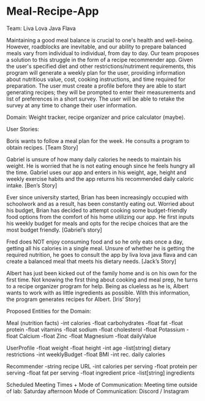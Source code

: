 # Meal-Recipe-App

Team: Liva Lova Java Flava

Maintaining a good meal balance is crucial to one's health and well-being. However, roadblocks are inevitable,
and our ability to prepare balanced meals vary from individual to individual, from day to day. Our team proposes
a solution to this struggle in the form of a recipe recommender app. Given the user's specified diet and other
restrictions/nutriment requirements, this program will generate a weekly plan for the user, providing information
about nutritious value, cost, cooking instructions, and time required for preparation. The user must create a profile
before they are able to start generating recipes; they will be prompted to enter their measurements and
list of preferences in a short survey. The user will be able to retake the survey at any time to change
their user information.

Domain: Weight tracker, recipe organizer and price calculator (maybe).

User Stories:

Boris wants to follow a meal plan for the week. He consults a program to obtain recipes. [Team Story]

Gabriel is unsure of how many daily calories he needs to maintain his weight. He is worried that he is not eating enough 
since he feels hungry all the time. Gabriel uses our app and enters in his weight, age, height and weekly exercise habits 
and the app returns his recommended daily caloric intake. [Ben’s Story]

Ever since university started, Brian has been increasingly occupied with schoolwork and as a result, has been constantly 
eating out. Worried about his budget, Brian has decided to attempt cooking some budget-friendly food options from the comfort 
of his home utilizing our app. He first inputs his weekly budget for meals and opts for the recipe choices that are the most 
budget friendly. [Gabriel’s story]

Fred does NOT enjoy consuming food and so he only eats once a day, getting all his calories in a single meal. Unsure of whether 
he is getting the required nutrition, he goes to consult the app by liva lova java flava and can create a balanced meal that meets
his dietary needs. [Jack’s Story]

Albert has just been kicked out of the family home and is on his own for the first time. Not knowing the first thing about cooking 
and meal prep, he turns to a recipe organizer program for help. Being as clueless as he is, Albert wants to work with as little
ingredients as possible. With this information, the program generates recipes for Albert. [Iris’ Story]

Proposed Entities for the Domain:

Meal
(nutrition facts)
-int calories
-float carbohydrates
-float fat
-float protein
-float vitamins
-float sodium
-float cholesterol
-float Potassium
-float Calcium
-float Zinc
-float Magnesium
-float dailyValue

UserProfile
-float weight
-float height
-int age
-list[string] dietary restrictions
-int weeklyBudget
-float BMI
-int rec. daily calories

Recommender
-string recipe URL
-int calories per serving
-float protein per serving
-float fat per serving
-float ingredient price
-list[string] ingredients

Scheduled Meeting Times + Mode of Communication: Meeting time outside of lab: Saturday afternoon
Mode of Communication: Discord / Instagram 